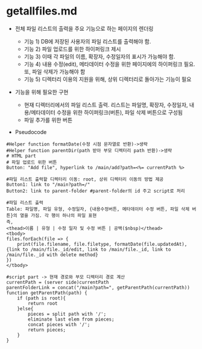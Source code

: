 # getallfiles.md
- 전체 파일 리스트의 출력을 주요 기능으로 하는 페이지의 렌더링
    + 기능 1) DB에 저장된 사용자의 파일 리스트를 출력해야 함. 
    + 기능 2) 파일 업로드를 위한 하이퍼링크 제시
    + 기능 3) 이때 각 파일의 이름, 확장자, 수정일자의 표시가 가능해야 함.
    + 기능 4) 내용 수정(edit), 메타데이터 수정을 위한 페이지에의 하이퍼링크 필요. 또, 파일 삭제가 가능해야 함
    + 기능 5) 디렉터리 이용의 지원을 위해, 상위 디렉터리로 돌아가는 기능이 필요

- 기능을 위해 필요한 구현
    + 현재 디렉터리에서의 파일 리스트 출력. 리스트는 파일명, 확장자, 수정일자, 내용/메타데이터 수정을 위한 하이퍼링크(버튼), 파일 삭제 버튼으로 구성됨
    + 파일 추가를 위한 버튼

- Pseudocode

```
#Helper function formatDate(수정 시점 문자열로 반환)->생략
#Helper function parentDir(path 받아 부모 디렉터리 path 반환)->생략
# HTML part
# 파일 업로드 위한 버튼
Button: "Add file", hyperlink to /main/add?path=<%= currentPath %>

#파일 리스트 출력할 디렉터리 이동: root, 상위 디렉터리 이동의 방법 제공
Button1: link to "/main?path=/"
Button2: link to parent-folder #parent-folder의 id 주고 script로 처리

#파일 리스트 출력
Table: 파일명, 파일 유형, 수정일자, {내용수정버튼, 메타데이터 수정 버튼, 파일 삭제 버튼}의 열을 가짐. 각 행이 하나의 파일 표현
즉,
<thead>이름 | 유형 | 수정 일자 및 수정 버튼 | 공백($nbsp)</thead>
<tbody>
files.forEach(file => {
    print(file.filename, file.filetype, formatDate(file.updatedAt), {link to /main/file._id/edit, link to /main/file._id, link to /main/file._id with delete method}
})
</tbody>

#script part -> 현재 경로와 부모 디렉터리 경로 계산
currentPath = (server side)currentPath
parentFolderLink = concat("/main?path=", getParentPath(currentPath))
function getParentPath(path) {
    if (path is root){
        return root
    }else{
        pieces = split path with '/';
        eliminate last elem from pieces;
        concat pieces with '/';
        return pieces;
    }
}

```